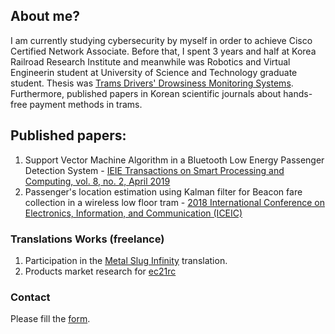 ## About me?

I am currently studying cybersecurity by myself in order to achieve Cisco Certified Network Associate. Before that, I spent 3 years and half at Korea Railroad Research Institute and meanwhile was Robotics and Virtual Engineerin student at University of Science and Technology graduate student. Thesis was [Trams Drivers' Drowsiness Monitoring Systems](https://www.youtube.com/watch?v=lXqtiZpZhCY). Furthermore, published papers in Korean scientific journals about hands-free payment methods in trams.

## Published papers:
  1. Support Vector Machine Algorithm in a Bluetooth Low Energy Passenger Detection System - [IEIE Transactions on Smart Processing and Computing, vol. 8, no. 2, April 2019](http://www.ieiespc.org/view_acticles/acticles_d.asp?j=48)
  2. Passenger's location estimation using Kalman filter for Beacon fare collection in a wireless low floor tram - [2018 International Conference on Electronics, Information, and Communication (ICEIC)](https://ieeexplore.ieee.org/document/8330712)

### Translations Works (freelance)
  1. Participation in the [Metal Slug Infinity](https://play.google.com/store/apps/details?id=com.ekkorr.msf&hl=pt_BR) translation.
  2. Products market research for [ec21rc](http://www.ec21rnc.com/) 

### Contact

Please fill the [form](/contact.md).
